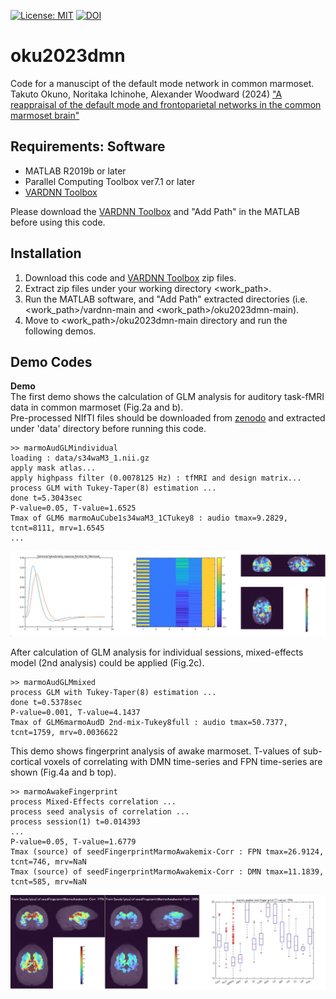 [![License: MIT](https://img.shields.io/badge/License-MIT-success.svg)](https://opensource.org/licenses/MIT)
[![DOI](https://zenodo.org/badge/DOI/10.5281/zenodo.7827225.svg)](https://doi.org/10.5281/zenodo.7827225)

# oku2023dmn
Code for a manuscipt of the default mode network in common marmoset.<br>
Takuto Okuno, Noritaka Ichinohe, Alexander Woodward (2024)
["A reappraisal of the default mode and frontoparietal networks in the common marmoset brain"](https://www.frontiersin.org/articles/10.3389/fnimg.2023.1345643/full)

## Requirements: Software
* MATLAB R2019b or later
* Parallel Computing Toolbox ver7.1 or later
* [VARDNN Toolbox](https://github.com/takuto-okuno-riken/vardnn)

Please download the [VARDNN Toolbox](https://github.com/takuto-okuno-riken/vardnn) and "Add Path" in the MATLAB before using this code.

## Installation
1. Download this code and [VARDNN Toolbox](https://github.com/takuto-okuno-riken/vardnn) zip files.
2. Extract zip files under your working directory <work_path>.
3. Run the MATLAB software, and "Add Path" extracted directories (i.e. <work_path>/vardnn-main and <work_path>/oku2023dmn-main).
4. Move to <work_path>/oku2023dmn-main directory and run the following demos.

## Demo Codes
<b>Demo</b><br>
The first demo shows the calculation of GLM analysis for auditory task-fMRI data in common marmoset (Fig.2a and b).<br>
Pre-processed NIfTI files should be downloaded from [zenodo](https://doi.org/10.5281/zenodo.7827225) and extracted under 'data' directory before running this code.
~~~
>> marmoAudGLMindividual
loading : data/s34waM3_1.nii.gz
apply mask atlas...
apply highpass filter (0.0078125 Hz) : tfMRI and design matrix...
process GLM with Tukey-Taper(8) estimation ...
done t=5.3043sec
P-value=0.05, T-value=1.6525
Tmax of GLM6 marmoAuCube1s34waM3_1CTukey8 : audio tmax=9.2829, tcnt=8111, mrv=1.6545
...
~~~
<div align="center">
<img src="data/demo1.jpg">
</div>

After calculation of GLM analysis for individual sessions, mixed-effects model (2nd analysis) could be applied (Fig.2c).
~~~
>> marmoAudGLMmixed
process GLM with Tukey-Taper(8) estimation ...
done t=0.5378sec
P-value=0.001, T-value=4.1437
Tmax of GLM6marmoAudD 2nd-mix-Tukey8full : audio tmax=50.7377, tcnt=1759, mrv=0.0036622
~~~

This demo shows fingerprint analysis of awake marmoset.
T-values of sub-cortical voxels of correlating with DMN time-series and FPN time-series are shown (Fig.4a and b top).
~~~
>> marmoAwakeFingerprint
process Mixed-Effects correlation ...
process seed analysis of correlation ...
process session(1) t=0.014393
...
P-value=0.05, T-value=1.6779
Tmax (source) of seedFingerprintMarmoAwakemix-Corr : FPN tmax=26.9124, tcnt=746, mrv=NaN
Tmax (source) of seedFingerprintMarmoAwakemix-Corr : DMN tmax=11.1839, tcnt=585, mrv=NaN
~~~
<div align="center">
<img src="data/demo2.jpg">
</div>
